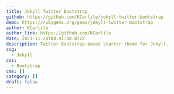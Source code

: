 ```yaml
---
title: Jekyll Twitter Bootstrap
github: https://github.com/KCarlile/jekyll-twitter-bootstrap
demo: https://rubygems.org/gems/jekyll-twitter-bootstrap
author: KCarlile
author_link: https://github.com/KCarlile
date: 2023-11-28T08:41:58.872Z
description: Twitter Bootstrap-based starter theme for Jekyll.
ssg:
  - Jekyll
css:
  - Bootstrap
cms: []
category: []
draft: false
---
```

